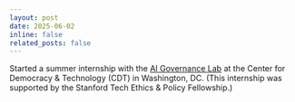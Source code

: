 ```yaml
---
layout: post
date: 2025-06-02
inline: false
related_posts: false
---
```


Started a summer internship with the [AI Governance Lab](https://cdt.org/cdt-ai-governance-lab/) at the Center for Democracy & Technology (CDT) in Washington, DC. (This internship was supported by the Stanford Tech Ethics & Policy Fellowship.)